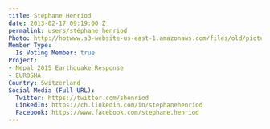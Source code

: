 ```yaml
---
title: Stéphane Henriod
date: 2013-02-17 09:19:00 Z
permalink: users/stéphane_henriod
Photo: http://hotwww.s3-website-us-east-1.amazonaws.com/files/old/pictures/picture-50-1432127648.jpg
Member Type:
  Is Voting Member: true
Project:
- Nepal 2015 Earthquake Response
- EUROSHA
Country: Switzerland
Social Media (Full URL):
  Twitter: https://twitter.com/shenriod
  LinkedIn: https://ch.linkedin.com/in/stephanehenriod
  Facebook: https://www.facebook.com/stephane.henriod
---
```


